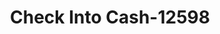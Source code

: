 ---
f_zip-code: 98404
f_state-code: WA
title: Check Into Cash-12598
f_phone: 253-475-0400
f_city-only: Tacoma
f_address: 1407 E 72nd Street Tacoma
f_location-unique-id: '12598'
slug: check-into-cash-12598
updated-on: '2024-05-30T13:46:58.046Z'
created-on: '2024-05-30T13:36:59.803Z'
published-on: '2024-05-30T13:54:32.469Z'
f_city-state: cms/city/tacoma-wa.md
f_company: cms/company/check-into-cash.md
f_state: cms/state/washington.md
layout: '[payday-loan].html'
tags: payday-loan
---